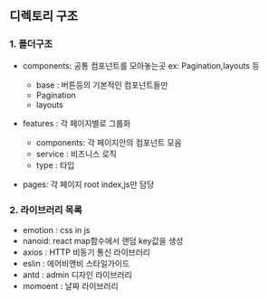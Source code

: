 ## 디렉토리 구조

### 1. 폴더구조

- components: 공통 컴포넌트를 모아놓는곳 ex:      Pagination,layouts 등 
  - base : 버튼등의 기본적인 컴포넌트들만
  - Pagination
  - layouts 

- features : 각 페이지별로 그룹화
  - components: 각 페이지안의 컴포넌트 모음  
  - service : 비즈니스 로직  
  - type : 타입   

- pages: 각 페이지 root index,js만 담당   

### 2.  라이브러리 목록
- emotion : css in js 
- nanoid: react map함수에서 랜덤 key값을 생성 
- axios : HTTP 비동기 통신 라이브러리
- eslin : 에어비앤비 스타일가이드
- antd :  admin 디자인 라이브러리
- momoent : 날짜 라이브러리
